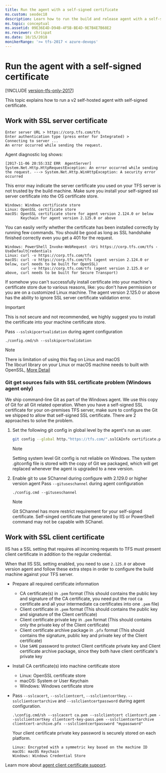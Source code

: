 ```yaml
---
title: Run the agent with a self-signed certificate
ms.custom: seodec18
description: Learn how to run the build and release agent with a self-signed certificate for Azure Pipelines and Team Foundation Server (TFS)
ms.topic: conceptual
ms.assetid: 09E36E4D-D94B-4F5B-BE4D-9E7B4E7B68E2
ms.reviewer: chrispat
ms.date: 10/15/2018
monikerRange: '>= tfs-2017 < azure-devops'
---
```


# Run the agent with a self-signed certificate

[!INCLUDE [version-tfs-only-2017](../includes/version-tfs-only-2017.md)]

This topic explains how to run a v2 self-hosted agent with self-signed certificate.

## Work with SSL server certificate

```
Enter server URL > https://corp.tfs.com/tfs
Enter authentication type (press enter for Integrated) >
Connecting to server ...
An error occurred while sending the request.
```

Agent diagnostic log shows:

```
[2017-11-06 20:55:33Z ERR  AgentServer] System.Net.Http.HttpRequestException: An error occurred while sending the request. ---> System.Net.Http.WinHttpException: A security error occurred
```

This error may indicate the server certificate you used on your TFS server is not trusted by the build machine. Make sure you install your self-signed ssl server certificate into the OS certificate store.

```
Windows: Windows certificate store
Linux: OpenSSL certificate store
macOS: OpenSSL certificate store for agent version 2.124.0 or below
       Keychain for agent version 2.125.0 or above
```

You can easily verify whether the certificate has been installed correctly by running few commands.
You should be good as long as SSL handshake finished correctly even you get a 401 for the request.

```
Windows: PowerShell Invoke-WebRequest -Uri https://corp.tfs.com/tfs -UseDefaultCredentials
Linux: curl -v https://corp.tfs.com/tfs
macOS: curl -v https://corp.tfs.com/tfs (agent version 2.124.0 or below, curl needs to be built for OpenSSL)
       curl -v https://corp.tfs.com/tfs (agent version 2.125.0 or above, curl needs to be built for Secure Transport)
```

If somehow you can't successfully install certificate into your machine's certificate store due to various reasons, like: you don't have permission or you are on a customized Linux machine.
The agent version 2.125.0 or above has the ability to ignore SSL server certificate validation error.

> [!IMPORTANT]
>
> This is not secure and not recommended, we highly suggest you to install the certificate into your machine certificate store.

Pass `--sslskipcertvalidation` during agent configuration

```
./config.cmd/sh --sslskipcertvalidation
```

> [!NOTE]
>
> There is limitation of using this flag on Linux and macOS  
> The libcurl library on your Linux or macOS machine needs to built with OpenSSL, [More Detail](https://github.com/dotnet/corefx/issues/9728)

### Git get sources fails with SSL certificate problem (Windows agent only)

We ship command-line Git as part of the Windows agent.
We use this copy of Git for all Git related operation.
When you have a self-signed SSL certificate for your on-premises TFS server, make sure to configure the Git we shipped to allow that self-signed SSL certificate.
There are 2 approaches to solve the problem.

1.  Set the following git config in global level by the agent's run as user.

    ```bash
    git config --global http."https://tfs.com/".sslCAInfo certificate.pem
    ```

    > [!NOTE]
    >
    > Setting system level Git config is not reliable on Windows. The system .gitconfig file is stored with the copy of Git we packaged, which will get replaced whenever the agent is upgraded to a new version.

2.  Enable git to use SChannel during configure with 2.129.0 or higher version agent
    Pass `--gituseschannel` during agent configuration
    ```
    ./config.cmd --gituseschannel
    ```
    > [!NOTE]
    >
    > Git SChannel has more restrict requirement for your self-signed certificate.
    > Self-singed certificate that generated by IIS or PowerShell command may not be capable with SChanel.

## Work with SSL client certificate

IIS has a SSL setting that requires all incoming requests to TFS must present client certificate in addition to the regular credential.

When that IIS SSL setting enabled, you need to use `2.125.0` or above version agent and follow these extra steps in order to configure the build machine against your TFS server.

* Prepare all required certificate information

  * CA certificate(s) in `.pem` format (This should contains the public key and signature of the CA certificate, you need put the root ca certificate and all your intermediate ca certificates into one `.pem` file)
  * Client certificate in `.pem` format (This should contains the public key and signature of the Client certificate)
  * Client certificate private key in `.pem` format (This should contains only the private key of the Client certificate)
  * Client certificate archive package in `.pfx` format (This should contains the signature, public key and private key of the Client certificate)
  * Use `SAME` password to protect Client certificate private key and Client certificate archive package, since they both have client certificate's private key

* Install CA certificate(s) into machine certificate store

  * Linux: OpenSSL certificate store
  * macOS: System or User Keychain
  * Windows: Windows certificate store

* Pass `--sslcacert`, `--sslclientcert`, `--sslclientcertkey`. `--sslclientcertarchive` and `--sslclientcertpassword` during agent configuration.

  ```
  .\config.cmd/sh --sslcacert ca.pem --sslclientcert clientcert.pem --sslclientcertkey clientcert-key-pass.pem --sslclientcertarchive clientcert-archive.pfx --sslclientcertpassword "mypassword"
  ```

  Your client certificate private key password is securely stored on each platform.

  ```
  Linux: Encrypted with a symmetric key based on the machine ID
  macOS: macOS Keychain
  Windows: Windows Credential Store
  ```

Learn more about [agent client certificate support](https://github.com/Microsoft/azure-pipelines-agent/blob/master/docs/design/clientcert.md).
